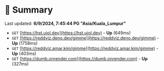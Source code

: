 # 📖 Summary
Last updated: **6/9/2024, 7:45:44 PG "Asia/Kuala_Lumpur"**

- `GET` [https://hst.ujol.dev](https://hst.ujol.dev) - **Up** (649ms)
- `GET` [https://reddviz.deno.dev/gimme](https://reddviz.deno.dev/gimme) - **Up** (1758ms)
- `GET` [https://reddviz.amar.kim/gimme](https://reddviz.amar.kim/gimme) - **Up** (403ms)
- `GET` [https://dumb.onrender.com](https://dumb.onrender.com) - **Up** (327ms)
